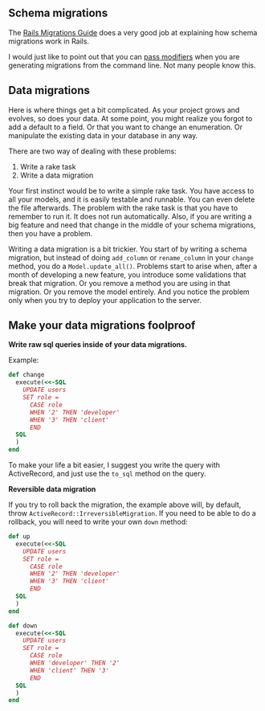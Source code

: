 ## Schema migrations

The [Rails Migrations Guide](http://edgeguides.rubyonrails.org/active_record_migrations.html) does a very good job at explaining how schema migrations work in Rails.

I would just like to point out that you can [pass modifiers](http://edgeguides.rubyonrails.org/active_record_migrations.html#passing-modifiers) when you are generating migrations from the command line. Not many people know this.

## Data migrations

Here is where things get a bit complicated. As your project grows and evolves, so does your data. At some point, you might realize you forgot to add a default to a field. Or that you want to change an enumeration. Or manipulate the existing data in your database in any way.

There are two way of dealing with these problems:  

1. Write a rake task
2. Write a data migration

Your first instinct would be to write a simple rake task. You have access to all your models, and it is easily testable and runnable. You can even delete the file afterwards. The problem with the rake task is that you have to remember to run it. It does not run automatically. Also, if you are writing a big feature and need that change in the middle of your schema migrations, then you have a problem.

Writing a data migration is a bit trickier. You start of by writing a schema migration, but instead of doing `add_column` or `rename_column` in your `change` method, you do a `Model.update_all()`. Problems start to arise when, after a month of developing a new feature, you introduce some validations that break that migration. Or you remove a method you are using in that migration. Or you remove the model entirely. And you notice the problem only when you try to deploy your application to the server.

## Make your data migrations foolproof

__Write raw sql queries inside of your data migrations.__

Example:  

``` ruby
def change
  execute(<<-SQL
    UPDATE users
    SET role =
      CASE role
      WHEN '2' THEN 'developer'
      WHEN '3' THEN 'client'
      END
  SQL
  )
end
```

To make your life a bit easier, I suggest you write the query with ActiveRecord, and just use the `to_sql` method on the query.

**Reversible data migration**

If you try to roll back the migration, the example above will, by default, throw `ActiveRecord::IrreversibleMigration`. If you need to be able to do a rollback, you will need to write your own `down` method:

``` ruby
def up
  execute(<<-SQL
    UPDATE users
    SET role =
      CASE role
      WHEN '2' THEN 'developer'
      WHEN '3' THEN 'client'
      END
  SQL
  )
end

def down
  execute(<<-SQL
    UPDATE users
    SET role =
      CASE role
      WHEN 'developer' THEN '2'
      WHEN 'client' THEN '3'
      END
  SQL
  )
end
```
